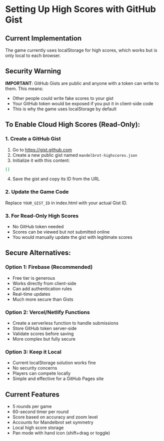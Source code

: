# Setting Up High Scores with GitHub Gist

## Current Implementation
The game currently uses localStorage for high scores, which works but is only local to each browser.

## Security Warning
**IMPORTANT**: GitHub Gists are public and anyone with a token can write to them. This means:
- Other people could write fake scores to your gist
- Your GitHub token would be exposed if you put it in client-side code
- This is why the game uses localStorage by default

## To Enable Cloud High Scores (Read-Only):

### 1. Create a GitHub Gist
1. Go to https://gist.github.com
2. Create a new public gist named `mandelbrot-highscores.json`
3. Initialize it with this content:
```json
[]
```
4. Save the gist and copy its ID from the URL

### 2. Update the Game Code
Replace `YOUR_GIST_ID` in index.html with your actual Gist ID.

### 3. For Read-Only High Scores
- No GitHub token needed
- Scores can be viewed but not submitted online
- You would manually update the gist with legitimate scores

## Secure Alternatives:

### Option 1: Firebase (Recommended)
- Free tier is generous
- Works directly from client-side
- Can add authentication rules
- Real-time updates
- Much more secure than Gists

### Option 2: Vercel/Netlify Functions
- Create a serverless function to handle submissions
- Store GitHub token server-side
- Validate scores before saving
- More complex but fully secure

### Option 3: Keep it Local
- Current localStorage solution works fine
- No security concerns
- Players can compete locally
- Simple and effective for a GitHub Pages site

## Current Features
- 5 rounds per game
- 60-second timer per round
- Score based on accuracy and zoom level
- Accounts for Mandelbrot set symmetry
- Local high score storage
- Pan mode with hand icon (shift+drag or toggle)